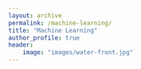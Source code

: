 ```yaml
---
layout: archive
permalink: /machine-learning/
title: "Machine Learning"
author_profile: true
header: 
    image: "images/water-front.jpg"
---
```

